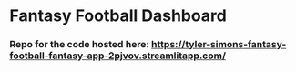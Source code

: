 # Fantasy Football Dashboard
### Repo for the code hosted here: https://tyler-simons-fantasy-football-fantasy-app-2pjvov.streamlitapp.com/
